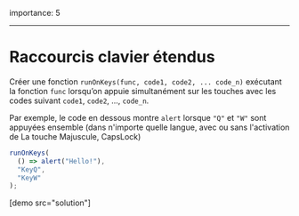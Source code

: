 importance: 5

---

# Raccourcis clavier étendus

Créer une fonction `runOnKeys(func, code1, code2, ...
code_n)` exécutant la fonction `func` lorsqu’on appuie simultanément sur les touches avec les codes suivant `code1`, `code2`, ..., `code_n`.

Par exemple, le code en dessous montre  `alert` lorsque `"Q"` et `"W"` sont appuyées ensemble (dans n'importe quelle langue, avec ou sans l'activation de La touche Majuscule,  CapsLock)

```js no-beautify
runOnKeys(
  () => alert("Hello!"),
  "KeyQ",
  "KeyW"
);
```

[demo src="solution"]

